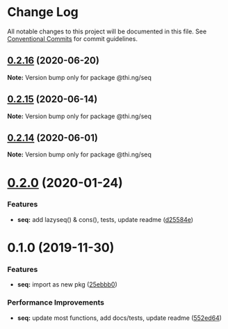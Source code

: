 # Change Log

All notable changes to this project will be documented in this file.
See [Conventional Commits](https://conventionalcommits.org) for commit guidelines.

## [0.2.16](https://github.com/thi-ng/umbrella/compare/@thi.ng/seq@0.2.15...@thi.ng/seq@0.2.16) (2020-06-20)

**Note:** Version bump only for package @thi.ng/seq





## [0.2.15](https://github.com/thi-ng/umbrella/compare/@thi.ng/seq@0.2.14...@thi.ng/seq@0.2.15) (2020-06-14)

**Note:** Version bump only for package @thi.ng/seq





## [0.2.14](https://github.com/thi-ng/umbrella/compare/@thi.ng/seq@0.2.13...@thi.ng/seq@0.2.14) (2020-06-01)

**Note:** Version bump only for package @thi.ng/seq





# [0.2.0](https://github.com/thi-ng/umbrella/compare/@thi.ng/seq@0.1.0...@thi.ng/seq@0.2.0) (2020-01-24)

### Features

* **seq:** add lazyseq() & cons(), tests, update readme ([d25584e](https://github.com/thi-ng/umbrella/commit/d25584ed9b9600629d13f8f59217a3777372bb16))

# 0.1.0 (2019-11-30)

### Features

* **seq:** import as new pkg ([25ebbb0](https://github.com/thi-ng/umbrella/commit/25ebbb00d8f992beaf4eaa0c855337c5932d6c1c))

### Performance Improvements

* **seq:** update most functions, add docs/tests, update readme ([552ed64](https://github.com/thi-ng/umbrella/commit/552ed646b5527569777500d0235de8e6d19ec67a))
